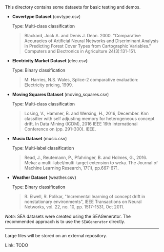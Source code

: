 This directory contains some datasets for basic testing and demos.

*  **Covertype Dataset** (covtype.csv)

   Type: Multi-class classification
   > Blackard, Jock A. and Denis J. Dean. 2000. "Comparative Accuracies of Artificial Neural Networks and Discriminant Analysis in Predicting Forest Cover Types from Cartographic Variables." Computers and Electronics in Agriculture 24(3):131-151.

* **Electricity Market Dataset** (elec.csv)

  Type: Binary classification
  > M. Harries, N.S. Wales, Splice-2 comparative evaluation: Electricity pricing, 1999.

* **Moving Squares Dataset** (moving_squares.csv)

  Type: Multi-class classification
  > Losing, V., Hammer, B. and Wersing, H., 2016, December. Knn classifier with self adjusting memory for heterogeneous concept drift. In Data Mining (ICDM), 2016 IEEE 16th International Conference on (pp. 291-300). IEEE.

* **Music Dataset** (music.csv)

  Type: Multi-label classification
  > Read, J., Reutemann, P., Pfahringer, B. and Holmes, G., 2016. Meka: a multi-label/multi-target extension to weka. The Journal of Machine Learning Research, 17(1), pp.667-671.

* **Weather Dataset** (weather.csv)

  Type: Binary classification

  > R. Elwell, R. Polikar, "Incremental learning of concept drift in nonstationary environments", IEEE Transactions on Neural Networks, vol. 22, no. 10, pp. 1517-1531, Oct 2011.

*Note:* SEA datasets were created using the SEAGenerator. The recommended approach is to use the `SEAGenerator` directly.

---

Large files will be stored on an external repository.

   Link: TODO
